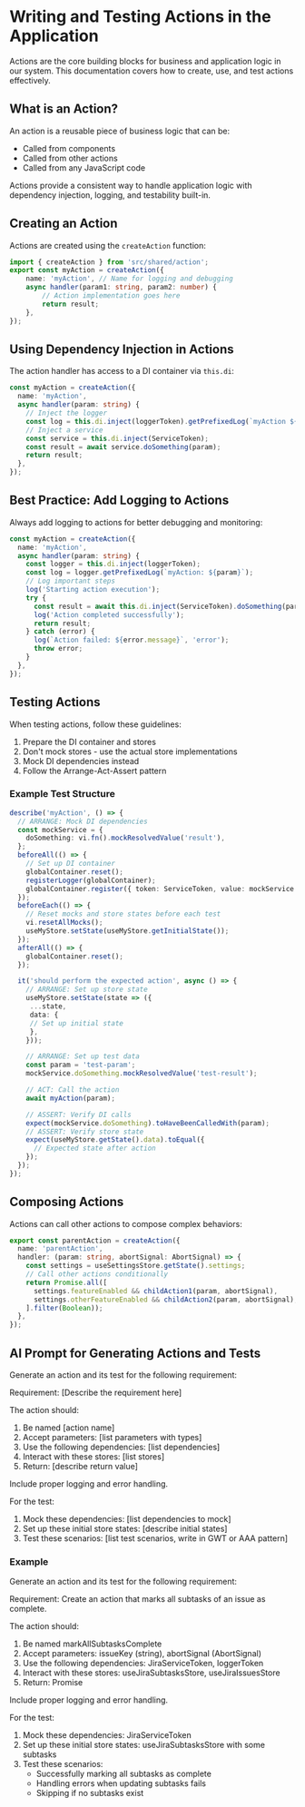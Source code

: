 # Writing and Testing Actions in the Application

Actions are the core building blocks for business and application logic in our system. This documentation covers how to create, use, and test actions effectively.

## What is an Action?

An action is a reusable piece of business logic that can be:
- Called from components
- Called from other actions
- Called from any JavaScript code

Actions provide a consistent way to handle application logic with dependency injection, logging, and testability built-in.

## Creating an Action

Actions are created using the `createAction` function:

```typescript
import { createAction } from 'src/shared/action';
export const myAction = createAction({
	name: 'myAction', // Name for logging and debugging
	async handler(param1: string, param2: number) {
		// Action implementation goes here
		return result;
	},
});
```


## Using Dependency Injection in Actions

The action handler has access to a DI container via `this.di`:

```typescript
const myAction = createAction({
  name: 'myAction', 
  async handler(param: string) {
    // Inject the logger
    const log = this.di.inject(loggerToken).getPrefixedLog(`myAction ${param}`);
    // Inject a service
    const service = this.di.inject(ServiceToken);
    const result = await service.doSomething(param);
    return result;
  },
});
```


## Best Practice: Add Logging to Actions

Always add logging to actions for better debugging and monitoring:

```typescript
const myAction = createAction({
  name: 'myAction',
  async handler(param: string) {
    const logger = this.di.inject(loggerToken);
    const log = logger.getPrefixedLog(`myAction: ${param}`);
    // Log important steps
    log('Starting action execution');
    try {
      const result = await this.di.inject(ServiceToken).doSomething(param);
      log('Action completed successfully');
      return result;
    } catch (error) {
      log(`Action failed: ${error.message}`, 'error');
      throw error;
    }
  },
});
```

## Testing Actions

When testing actions, follow these guidelines:
1. Prepare the DI container and stores
2. Don't mock stores - use the actual store implementations
3. Mock DI dependencies instead
4. Follow the Arrange-Act-Assert pattern

### Example Test Structure


```typescript
describe('myAction', () => {
  // ARRANGE: Mock DI dependencies
  const mockService = {
    doSomething: vi.fn().mockResolvedValue('result'),
  };
  beforeAll(() => {
    // Set up DI container
    globalContainer.reset();
    registerLogger(globalContainer);
    globalContainer.register({ token: ServiceToken, value: mockService });
  });
  beforeEach(() => {
    // Reset mocks and store states before each test
    vi.resetAllMocks();
    useMyStore.setState(useMyStore.getInitialState());
  });
  afterAll(() => {
    globalContainer.reset();
  });

  it('should perform the expected action', async () => {
    // ARRANGE: Set up store state
    useMyStore.setState(state => ({
     ...state,
     data: {
     // Set up initial state
     },
    }));

    // ARRANGE: Set up test data
    const param = 'test-param';
    mockService.doSomething.mockResolvedValue('test-result');

    // ACT: Call the action
    await myAction(param);

    // ASSERT: Verify DI calls
    expect(mockService.doSomething).toHaveBeenCalledWith(param);
    // ASSERT: Verify store state
    expect(useMyStore.getState().data).toEqual({
      // Expected state after action
    });
  });
});
```

## Composing Actions

Actions can call other actions to compose complex behaviors:

```typescript
export const parentAction = createAction({
  name: 'parentAction',
  handler: (param: string, abortSignal: AbortSignal) => {
    const settings = useSettingsStore.getState().settings;
    // Call other actions conditionally
    return Promise.all([
      settings.featureEnabled && childAction1(param, abortSignal),
      settings.otherFeatureEnabled && childAction2(param, abortSignal),
    ].filter(Boolean));
  },
});
```

## AI Prompt for Generating Actions and Tests


Generate an action and its test for the following requirement:

Requirement: [Describe the requirement here]

The action should:
1. Be named [action name]
2. Accept parameters: [list parameters with types]
3. Use the following dependencies: [list dependencies]
4. Interact with these stores: [list stores]
5. Return: [describe return value]

Include proper logging and error handling.

For the test:
1. Mock these dependencies: [list dependencies to mock]
2. Set up these initial store states: [describe initial states]
3. Test these scenarios: [list test scenarios, write in GWT or AAA pattern]

### Example


Generate an action and its test for the following requirement:

Requirement: Create an action that marks all subtasks of an issue as complete.

The action should:
1. Be named markAllSubtasksComplete
2. Accept parameters: issueKey (string), abortSignal (AbortSignal)
3. Use the following dependencies: JiraServiceToken, loggerToken
4. Interact with these stores: useJiraSubtasksStore, useJiraIssuesStore
5. Return: Promise<void>

Include proper logging and error handling.

For the test:
1. Mock these dependencies: JiraServiceToken
2. Set up these initial store states: useJiraSubtasksStore with some subtasks
3. Test these scenarios: 
   - Successfully marking all subtasks as complete
   - Handling errors when updating subtasks fails
   - Skipping if no subtasks exist


